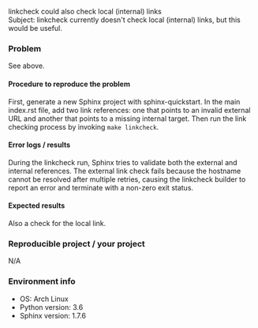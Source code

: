 linkcheck could also check local (internal) links  
Subject: linkcheck currently doesn't check local (internal) links, but this would be useful.

<!--
  Important: This is a list of issues for Sphinx, not a forum.
  If you'd like to post a question, please move to sphinx-users group.
  https://groups.google.com/forum/#!forum/sphinx-users

  Thanks,
-->

### Problem
See above.

#### Procedure to reproduce the problem
First, generate a new Sphinx project with sphinx-quickstart. In the main index.rst file, add two link references: one that points to an invalid external URL and another that points to a missing internal target. Then run the link checking process by invoking `make linkcheck`.

#### Error logs / results
During the linkcheck run, Sphinx tries to validate both the external and internal references. The external link check fails because the hostname cannot be resolved after multiple retries, causing the linkcheck builder to report an error and terminate with a non-zero exit status.

#### Expected results
Also a check for the local link.

### Reproducible project / your project
N/A

### Environment info
- OS: Arch Linux
- Python version: 3.6
- Sphinx version: 1.7.6